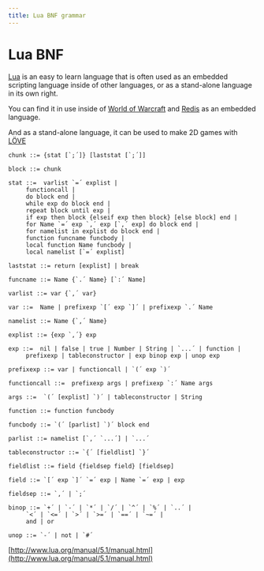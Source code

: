 ```yaml
---
title: Lua BNF grammar
---
```


# Lua BNF

[Lua](lua.org) is an easy to learn language that is often used as an
embedded scripting language inside of other languages, or as a stand-alone language in
its own right.

You can find
it in use inside of [World of Warcraft](http://www.wowwiki.com/Lua_functions) and 
[Redis](http://redis.io/commands/eval) as an embedded language.

And as a stand-alone language, it can be used to make 2D games with
[LÖVE](https://love2d.org/)

    chunk ::= {stat [`;´]} [laststat [`;´]]
    
    block ::= chunk
    
    stat ::=  varlist `=´ explist | 
    	 functioncall | 
    	 do block end | 
    	 while exp do block end | 
    	 repeat block until exp | 
    	 if exp then block {elseif exp then block} [else block] end | 
    	 for Name `=´ exp `,´ exp [`,´ exp] do block end | 
    	 for namelist in explist do block end | 
    	 function funcname funcbody | 
    	 local function Name funcbody | 
    	 local namelist [`=´ explist] 
    
    laststat ::= return [explist] | break
    
    funcname ::= Name {`.´ Name} [`:´ Name]
    
    varlist ::= var {`,´ var}
    
    var ::=  Name | prefixexp `[´ exp `]´ | prefixexp `.´ Name 
    
    namelist ::= Name {`,´ Name}
    
    explist ::= {exp `,´} exp
    
    exp ::=  nil | false | true | Number | String | `...´ | function | 
    	 prefixexp | tableconstructor | exp binop exp | unop exp 
    
    prefixexp ::= var | functioncall | `(´ exp `)´
    
    functioncall ::=  prefixexp args | prefixexp `:´ Name args 
    
    args ::=  `(´ [explist] `)´ | tableconstructor | String 
    
    function ::= function funcbody
    
    funcbody ::= `(´ [parlist] `)´ block end
    
    parlist ::= namelist [`,´ `...´] | `...´
    
    tableconstructor ::= `{´ [fieldlist] `}´
    
    fieldlist ::= field {fieldsep field} [fieldsep]
    
    field ::= `[´ exp `]´ `=´ exp | Name `=´ exp | exp
    
    fieldsep ::= `,´ | `;´
    
    binop ::= `+´ | `-´ | `*´ | `/´ | `^´ | `%´ | `..´ | 
    	 `<´ | `<=´ | `>´ | `>=´ | `==´ | `~=´ | 
    	 and | or
    
    unop ::= `-´ | not | `#´

[http://www.lua.org/manual/5.1/manual.html](http://www.lua.org/manual/5.1/manual.html)

